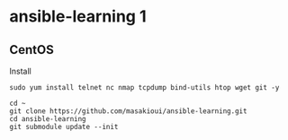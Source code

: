 # ansible-learning 1

## CentOS 
Install 
```
sudo yum install telnet nc nmap tcpdump bind-utils htop wget git -y
```

```
cd ~
git clone https://github.com/masakioui/ansible-learning.git
cd ansible-learning
git submodule update --init
```
